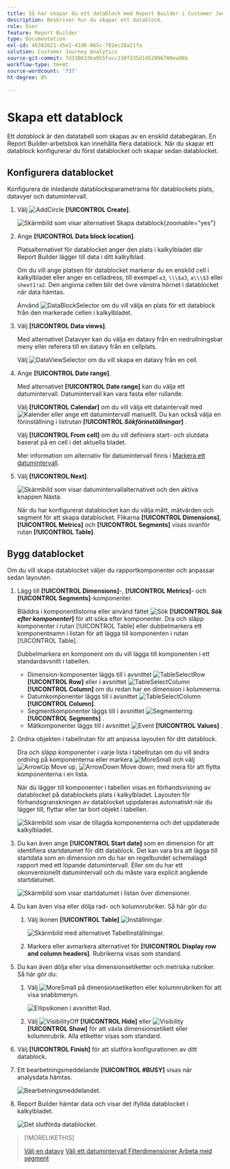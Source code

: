 ```yaml
---
title: Så här skapar du ett datablock med Report Builder i Customer Journey Analytics
description: Beskriver hur du skapar ett datablock.
role: User
feature: Report Builder
type: Documentation
exl-id: 46382621-d5e1-41d6-865c-782ec28a21fa
solution: Customer Journey Analytics
source-git-commit: 7d3300336a955facc230f335d1452096700ea98b
workflow-type: tm+mt
source-wordcount: '737'
ht-degree: 0%

---
```


# Skapa ett datablock

Ett *datablock* är den datatabell som skapas av en enskild databegäran. En Report Builder-arbetsbok kan innehålla flera datablock. När du skapar ett datablock konfigurerar du först datablocket och skapar sedan datablocket.

## Konfigurera datablocket

Konfigurera de inledande datablocksparametrarna för datablockets plats, datavyer och datumintervall.

1. Välj ![AddCircle](/help/assets/icons/AddCircle.svg) **[!UICONTROL Create]**.

   ![Skärmbild som visar alternativet Skapa datablock](./assets/create-data-block.png){zoomable="yes"}


1. Ange **[!UICONTROL Data block location]**.

   Platsalternativet för datablocket anger den plats i kalkylbladet där Report Builder lägger till data i ditt kalkylblad.

   Om du vill ange platsen för datablocket markerar du en enskild cell i kalkylbladet eller anger en celladress, till exempel `a3`, `\\\$a3`, `a\\\$3` eller `sheet1!a2`. Den angivna cellen blir det övre vänstra hörnet i datablocket när data hämtas.

   Använd ![DataBlockSelector](/help/assets/icons/DataBlockSelector.svg) om du vill välja en plats för ett datablock från den markerade cellen i kalkylbladet.

1. Välj **[!UICONTROL Data views]**.

   Med alternativet Datavyer kan du välja en datavy från en nedrullningsbar meny eller referera till en datavy från en cellplats.

   Välj ![DataViewSelector](/help/assets/icons/DataViewSelector.svg) om du vill skapa en datavy från en cell.

1. Ange **[!UICONTROL Date range]**.

   Med alternativet **[!UICONTROL Date range]** kan du välja ett datumintervall. Datumintervall kan vara fasta eller rullande.

   Välj **[!UICONTROL Calendar]** om du vill välja ett dataintervall med ![Kalender](/help/assets/icons/Calendar.svg) eller ange ett datumintervall manuellt. Du kan också välja en förinställning i listrutan **[!UICONTROL _Sökförinställningar_]** .

   Välj **[!UICONTROL From cell]** om du vill definiera start- och slutdata baserat på en cell i det aktuella bladet.

   Mer information om alternativ för datumintervall finns i [Markera ett datumintervall](select-date-range.md).

1. Välj **[!UICONTROL Next]**.

   ![Skärmbild som visar datumintervallalternativet och den aktiva knappen Nästa.](./assets/choose_date_data_view3.png)

   När du har konfigurerat datablocket kan du välja mått, mätvärden och segment för att skapa datablocket. Flikarna **[!UICONTROL Dimensions]**, **[!UICONTROL Metrics]** och **[!UICONTROL Segments]** visas ovanför rutan **[!UICONTROL Table]**.

## Bygg datablocket

Om du vill skapa datablocket väljer du rapportkomponenter och anpassar sedan layouten.

1. Lägg till **[!UICONTROL Dimensions]**-, **[!UICONTROL Metrics]**- och **[!UICONTROL Segments]**-komponenter.

   Bläddra i komponentlistorna eller använd fältet ![Sök](/help/assets/icons/Search.svg) **[!UICONTROL _Sök efter komponenter_]** för att söka efter komponenter. Dra och släpp komponenter i rutan [!UICONTROL Table] eller dubbelmarkera ett komponentnamn i listan för att lägga till komponenten i rutan [!UICONTROL Table].

   Dubbelmarkera en komponent om du vill lägga till komponenten i ett standardavsnitt i tabellen.

   - Dimension-komponenter läggs till i avsnittet ![TableSelectRow](/help/assets/icons/TableSelectRow.svg) **[!UICONTROL Row]** eller i avsnittet ![TableSelectColumn](/help/assets/icons/TableSelectColumn.svg) **[!UICONTROL Column]** om du redan har en dimension i kolumnerna.
   - Datumkomponenter läggs till i avsnittet ![TableSelectColumn](/help/assets/icons/TableSelectColumn.svg) **[!UICONTROL Column]**.
   - Segmentkomponenter läggs till i avsnittet ![Segmentering](/help/assets/icons/Segmentation.svg) **[!UICONTROL Segments]** .
   - Mätkomponenter läggs till i avsnittet ![Event](/help/assets/icons/Event.svg) **[!UICONTROL Values]** .

1. Ordna objekten i tabellrutan för att anpassa layouten för ditt datablock.

   Dra och släpp komponenter i varje lista i tabellrutan om du vill ändra ordning på komponenterna eller markera ![MoreSmall](/help/assets/icons/MoreSmall.svg) och välj ![ArrowUp](/help/assets/icons/ArrowUp.svg) Move up, ![ArrowDown](/help/assets/icons/ArrowDown.svg) Move down, med mera för att flytta komponenterna i en lista.

   När du lägger till komponenter i tabellen visas en förhandsvisning av datablocket på datablockets plats i kalkylbladet. Layouten för förhandsgranskningen av datablocket uppdateras automatiskt när du lägger till, flyttar eller tar bort objekt i tabellen.

   ![Skärmbild som visar de tillagda komponenterna och det uppdaterade kalkylbladet.](./assets/image10.png)


1. Du kan även ange **[!UICONTROL Start date]** som en dimension för att identifiera startdatumet för ditt datablock. Det kan vara bra att lägga till startdata som en dimension om du har en regelbundet schemalagd rapport med ett löpande datumintervall. Eller om du har ett okonventionellt datumintervall och du måste vara explicit angående startdatumet.

   ![Skärmbild som visar startdatumet i listan över dimensioner.](./assets/start-date-dimension.png)

1. Du kan även visa eller dölja rad- och kolumnrubriker. Så här gör du:

   1. Välj ikonen **[!UICONTROL Table]** ![Inställningar](/help/assets/icons/Setting.svg).

      ![Skärmbild med alternativet Tabellinställningar.](./assets/table-settings.png)

   1. Markera eller avmarkera alternativet för **[!UICONTROL Display row and column headers]**. Rubrikerna visas som standard.

1. Du kan även dölja eller visa dimensionsetiketter och metriska rubriker. Så här gör du:

   1. Välj ![MoreSmall](/help/assets/icons/MoreSmall.svg) på dimensionsetiketten eller kolumnrubriken för att visa snabbmenyn.

      ![Ellipsikonen i avsnittet Rad.](./assets/row-heading.png)

   1. Välj ![VisibilityOff](/help/assets/icons/VisibilityOff.svg) **[!UICONTROL Hide]** eller ![Visibility](/help/assets/icons/Visibility.svg) **[!UICONTROL Show]** för att växla dimensionsetikett eller kolumnrubrik. Alla etiketter visas som standard.

1. Välj **[!UICONTROL Finish]** för att slutföra konfigurationen av ditt datablock.

1. Ett bearbetningsmeddelande **[!UICONTROL #BUSY]** visas när analysdata hämtas.

   ![Bearbetningsmeddelandet.](./assets/image11.png)

1. Report Builder hämtar data och visar det ifyllda datablocket i kalkylbladet.

   ![Det slutförda datablocket.](./assets/image12.png)


>[!MORELIKETHIS]
>
>[Välj en datavy](select-data-view.md)
>[Välj ett datumintervall ](select-date-range.md)
>[Filterdimensioner ](filter-dimensions.md)
>[Arbeta med segment ](work-with-filters.md)
>
